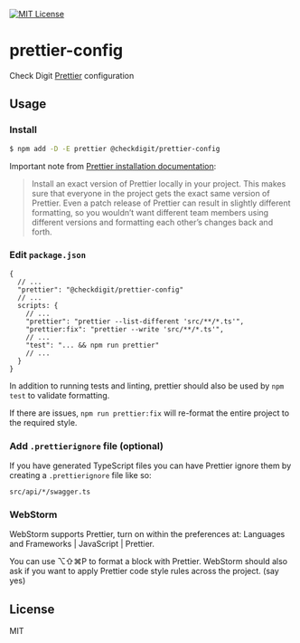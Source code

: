 [![MIT License](https://img.shields.io/github/license/checkdigit/prettier-config)](https://github.com/checkdigit/prettier-config/blob/master/LICENSE.txt)

# prettier-config
Check Digit [Prettier](https://prettier.io) configuration

## Usage

### Install

```bash
$ npm add -D -E prettier @checkdigit/prettier-config
```

Important note from [Prettier installation documentation](https://prettier.io/docs/en/install.html):
> Install an exact version of Prettier locally in your project. This makes sure that everyone in the project
gets the exact same version of Prettier. Even a patch release of Prettier can result in slightly different
formatting, so you wouldn’t want different team members using different versions and formatting each other’s
changes back and forth.

### Edit `package.json`

```jsonc
{
  // ...
  "prettier": "@checkdigit/prettier-config"
  // ...
  scripts: {
    // ...
    "prettier": "prettier --list-different 'src/**/*.ts'",
    "prettier:fix": "prettier --write 'src/**/*.ts'",
    // ...
    "test": "... && npm run prettier"
    // ...
  }
}
```

In addition to running tests and linting, prettier should also be used by `npm test` to validate formatting.

If there are issues, `npm run prettier:fix` will re-format the entire project to the required style.

### Add `.prettierignore` file (optional)

If you have generated TypeScript files you can have Prettier ignore them by creating a `.prettierignore` file like so:
```
src/api/*/swagger.ts
```

### WebStorm

WebStorm supports Prettier, turn on within the preferences at: Languages and Frameworks | JavaScript | Prettier.

You can use ⌥⇧⌘P to format a block with Prettier.  WebStorm should also ask if you want to apply Prettier code style rules across the project.  (say yes)

## License

MIT
